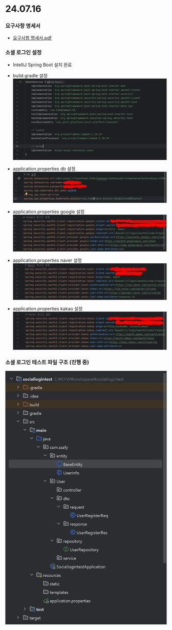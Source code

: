 # 24.07.16

### 요구사항 명세서

- [요구사항 명세서.pdf](요구사항%20명세서.pdf)


### 소셜 로그인 설정

- IntelliJ Spring Boot 설치 완료

- build.gradle 설정
    ![1.PNG](./img/1.PNG)

- application.properties db 설정
    ![2.PNG](./img/2.PNG)

- application.properties google 설정
    ![3.PNG](./img/3.PNG)

- application.properties naver 설정
    ![4.PNG](./img/4.PNG)

- application.properties kakao 설정
    ![5.PNG](./img/5.PNG)

### 소셜 로그인 테스트 파일 구조 (진행 중)

![6.PNG](./img/6.PNG)